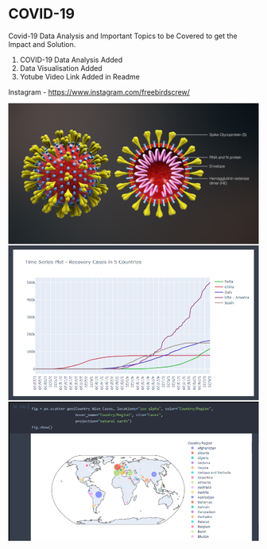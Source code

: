 # COVID-19
Covid-19 Data Analysis and Important Topics to be Covered to get the Impact and Solution.
1. COVID-19 Data Analysis Added
2. Data Visualisation Added
3. Yotube Video Link Added in Readme






Instagram - https://www.instagram.com/freebirdscrew/




![Screenshot](coronavirus.jpg)
![Screenshot](Part_2_1.png)
![Screenshot](Part_2_2.png)
